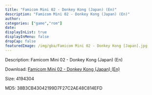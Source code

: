 ```yaml
---
title: "Famicom Mini 02 - Donkey Kong (Japan) (En)"
description: "Famicom Mini 02 - Donkey Kong (Japan) (En)"
author: 
categories: ["game","rom"]
date: 
displayInList: true
displayInMenu: false
dropCap: false
featuredImage: /img/gba/Famicom Mini 02 - Donkey Kong [Japan].jpg
---
```


Description: Famicom Mini 02 - Donkey Kong (Japan) (En)

Download: <a style="text-decoration:underline;" href="https://mega.nz/#!PKRETIjY!a9YLWJsEGTie-mWjTLO8V3BG7P5sJwIQKBBBRzrtQd8" target = "_blank" rel = "nofollow" > Famicom Mini 02 - Donkey Kong (Japan) (En)</a>

Size: 4194304

MD5: 38B3CB43042199D7F27C2AE48C814EFD

